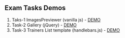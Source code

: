## Exam Tasks Demos
1. Taks-1 ImagesPreviewer (vanilla js) - [DEMO]()
2. Task-2 Gallery (jQuery) - [DEMO]()
3. Task-3 Trainers List template (handlebars.js) - [DEMO]()